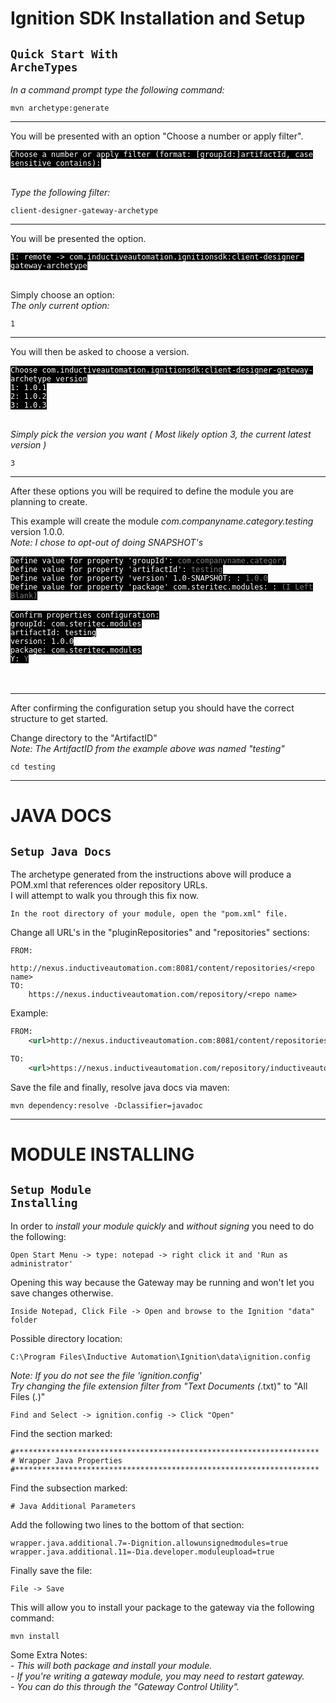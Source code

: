 

<b>Ignition SDK Installation and Setup</b>
===================================

<code>Quick Start With ArcheTypes</code>
---------------------------

*In a command prompt type the following command:*

    mvn archetype:generate

--------

You will be presented with an option "Choose a number or apply filter". </br>

<kbd style="background-color: #000000; color: white; font-style: bold; font-size: 12px;">
Choose a number or apply filter (format: [groupId:]artifactId, case sensitive contains):
</kbd>
</br></br>

*Type the following filter:*

    client-designer-gateway-archetype

---------

You will be presented the option.

<kbd style="background-color: #000000; color: white; font-style: bold; font-size: 12px">1: remote -> com.inductiveautomation.ignitionsdk:client-designer-gateway-archetype</kbd>
</br></br>

Simply choose an option:</br>
*The only current option:*

    1

---------

You will then be asked to choose a version.

<kbd style="background-color: #000000; color: white; font-style: bold; font-size: 12px">
Choose com.inductiveautomation.ignitionsdk:client-designer-gateway-archetype version
</kbd></br>
<kbd style="background-color: #000000; color: white; font-style: bold; font-size: 12px">
1: 1.0.1</kbd></br>
<kbd style="background-color: #000000; color: white; font-style: bold; font-size: 12px">
2: 1.0.2</kbd></br>
<kbd style="background-color: #000000; color: white; font-style: bold; font-size: 12px">
3: 1.0.3</kbd></br></br>


*Simply pick the version you want ( Most likely option 3, the current latest version )*

    3

--------

After these options you will be required to define the module you are planning to create. </br>

This example will create the module *com.companyname.category.testing* version 1.0.0. </br>
*Note: I chose to opt-out of doing SNAPSHOT's*</br>


<kbd style="background-color: #000000; color: white; font-style: bold; font-size: 12px">
Define value for property 'groupId': <bold style="color: gray;">com.companyname.category</bold>
</kbd></br>

<kbd style="background-color: #000000; color: white; font-style: bold; font-size: 12px">
Define value for property 'artifactId': <bold style="color: gray;">testing</bold>
</kbd></br>

<kbd style="background-color: #000000; color: white; font-style: bold; font-size: 12px">
Define value for property 'version' 1.0-SNAPSHOT: : <bold style="color: gray;">1.0.0</bold>
</kbd></br>

<kbd style="background-color: #000000; color: white; font-style: bold; font-size: 12px">
Define value for property 'package' com.steritec.modules: : <bold style="color: gray;">(I Left Blank)</bold>
</kbd></br></br>

<kbd style="background-color: #000000; color: white; font-style: bold; font-size: 12px">
Confirm properties configuration:
</kbd></br>

<kbd style="background-color: #000000; color: white; font-style: bold; font-size: 12px">
groupId: com.steritec.modules
</kbd></br>

<kbd style="background-color: #000000; color: white; font-style: bold; font-size: 12px">
artifactId: testing
</kbd></br>

<kbd style="background-color: #000000; color: white; font-style: bold; font-size: 12px">
version: 1.0.0
</kbd></br>

<kbd style="background-color: #000000; color: white; font-style: bold; font-size: 12px">
package: com.steritec.modules
</kbd></br>

<kbd style="background-color: #000000; color: white; font-style: bold; font-size: 12px">
Y: <bold style="color: gray;">Y</bold>
</kbd></br>
</br></br>

-------

After confirming the configuration setup you should have the correct structure to get started.

Change directory to the "ArtifactID"</br>
*Note: The ArtifactID from the example above was named "testing"*

    cd testing

------

<b>JAVA DOCS</b>
=====
<code>Setup Java Docs</code>
-------------------------------

The archetype generated from the instructions above will produce a POM.xml that references older repository URLs.</br>
I will attempt to walk you through this fix now.


    In the root directory of your module, open the "pom.xml" file.

Change all URL's in the "pluginRepositories" and "repositories" sections:

    FROM:
        http://nexus.inductiveautomation.com:8081/content/repositories/<repo name>
    TO:
        https://nexus.inductiveautomation.com/repository/<repo name>

Example:

```XML
FROM:
    <url>http://nexus.inductiveautomation.com:8081/content/repositories/inductiveautomation-releases</url>

TO:
    <url>https://nexus.inductiveautomation.com/repository/inductiveautomation-releases</url>
```

Save the file and finally, resolve java docs via maven:

    mvn dependency:resolve -Dclassifier=javadoc

--------------------
<b>MODULE INSTALLING</b>
==================
<code>Setup Module Installing</code>
------------------------------------

In order to *install your module quickly* and *without signing* you need to do the following:

    Open Start Menu -> type: notepad -> right click it and 'Run as administrator'

Opening this way because the Gateway may be running and won't let you save changes otherwise.

    Inside Notepad, Click File -> Open and browse to the Ignition "data" folder

Possible directory location:

    C:\Program Files\Inductive Automation\Ignition\data\ignition.config

*Note: If you do not see the file 'ignition.config' </br>
Try changing the file extension filter from "Text Documents (*.txt)" to "All Files (*.*)"

    Find and Select -> ignition.config -> Click "Open"

Find the section marked:

    #********************************************************************
    # Wrapper Java Properties
    #********************************************************************

Find the subsection marked:

    # Java Additional Parameters

Add the following two lines to the bottom of that section:

    wrapper.java.additional.7=-Dignition.allowunsignedmodules=true
    wrapper.java.additional.11=-Dia.developer.moduleupload=true

Finally save the file:

    File -> Save

This will allow you to install your package to the gateway via the following command:</br>

    mvn install

Some Extra Notes: </br>
*- This will both package and install your module.* </br>
*- If you're writing a gateway module, you may need to restart gateway.* </br>
*- You can do this through the "Gateway Control Utility".*

